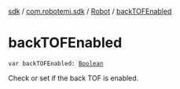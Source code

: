 [sdk](../../index.md) / [com.robotemi.sdk](../index.md) / [Robot](index.md) / [backTOFEnabled](./back-t-o-f-enabled.md)

# backTOFEnabled

`var backTOFEnabled: `[`Boolean`](https://kotlinlang.org/api/latest/jvm/stdlib/kotlin/-boolean/index.html)

Check or set if the back TOF is enabled.

